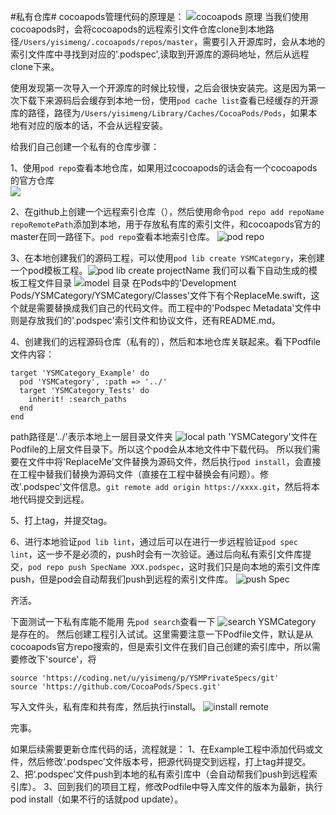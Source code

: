 #私有仓库#
cocoapods管理代码的原理是：
![cocoapods 原理](https://cl.ly/0Q1k2D083I1O/download/719C8CC4-41F9-4268-9A7C-D8EB6EC1BC6A.png)
当我们使用cocoapods时，会将cocoapods的远程索引文件仓库clone到本地路径```/Users/yisimeng/.cocoapods/repos/master```，需要引入开源库时，会从本地的索引文件库中寻找到对应的'.podspec',读取到开源库的源码地址，然后从远程clone下来。   
	
使用发现第一次导入一个开源库的时候比较慢，之后会很快安装完。这是因为第一次下载下来源码后会缓存到本地一份，使用```pod cache list```查看已经缓存的开源库的路径，路径为```/Users/yisimeng/Library/Caches/CocoaPods/Pods```，如果本地有对应的版本的话，不会从远程安装。

给我们自己创建一个私有的仓库步骤：
	
1、使用```pod repo```查看本地仓库，如果用过cocoapods的话会有一个cocoapods的官方仓库   
![](https://cl.ly/1N0A421V0Y2m/download/5A723073-B419-414B-9A8A-B29B4058176E.png)   

2、在github上创建一个远程索引仓库（），然后使用命令```pod repo add repoName repoRemotePath```添加到本地，用于存放私有库的索引文件，和cocoapods官方的master在同一路径下。```pod repo```查看本地索引仓库。
![pod repo](https://cl.ly/2u1i0a2Z190K/download/79B39DAE-DF33-424F-91EC-EA5D276EADD8.png)

3、在本地创建我们的源码工程，可以使用```pod lib create YSMCategory```，来创建一个pod模板工程。![pod lib create projectName](https://cl.ly/2N112I3g2Z0w/download/29670AC1-A83D-4A98-B93E-232E5892D14E.png)
我们可以看下自动生成的模板工程文件目录
![model 目录](https://cl.ly/072N0B2T3X2s/download/7A1D73FC-DC4A-4F5C-B3F8-7E72EFE33C20.png)
在Pods中的'Development Pods/YSMCategory/YSMCategory/Classes'文件下有个ReplaceMe.swift，这个就是需要替换成我们自己的代码文件。而工程中的'Podspec Metadata'文件中则是存放我们的'.podspec'索引文件和协议文件，还有README.md。  
 
4、创建我们的远程源码仓库（私有的），然后和本地仓库关联起来。看下Podfile文件内容：   

``` use_frameworks!   
target 'YSMCategory_Example' do   
  pod 'YSMCategory', :path => '../'   
  target 'YSMCategory_Tests' do   
    inherit! :search_paths   
  end   
end
```

path路径是'../'表示本地上一层目录文件夹
![local path](https://cl.ly/0V2s3y2o4410/download/7ECC2AF9-51CC-44EC-BB5B-F61B10EF8CC1.png)
'YSMCategory'文件在Podfile的上层文件目录下。所以这个pod会从本地文件中下载代码。
所以我们需要在文件中将'ReplaceMe'文件替换为源码文件，然后执行```pod install```，会直接在工程中替我们替换为源码文件（直接在工程中替换会有问题）。修改'.podspec'文件信息。```git remote add origin https://xxxx.git```，然后将本地代码提交到远程。   

5、打上tag，并提交tag。

6、进行本地验证```pod lib lint```，通过后可以在进行一步远程验证```pod spec lint```，这一步不是必须的，push时会有一次验证。通过后向私有索引文件库提交，```pod repo push SpecName XXX.podspec```，这时我们只是向本地的索引文件库push，但是pod会自动帮我们push到远程的索引文件库。
![push Spec](https://cl.ly/2t352e0j1n2F/download/7D30DF1B-2FD2-4B3A-8FF3-5D76971999AD.png)   

齐活。

下面测试一下私有库能不能用
先```pod search```查看一下
![search YSMCategory](https://cl.ly/0x3R1N1r2B2c/download/3412A63E-4050-40C5-A9A3-D401864F23A0.png)
是存在的。
然后创建工程引入试试。这里需要注意一下Podfile文件，默认是从cocoapods官方repo搜索的，但是索引文件在我们自己创建的索引库中，所以需要修改下'source'，将   

``` 
source 'https://coding.net/u/yisimeng/p/YSMPrivateSpecs/git'
source 'https://github.com/CocoaPods/Specs.git'
```   
写入文件头，私有库和共有库，然后执行install。
![install remote](https://cl.ly/3K2E3r0V2z1B/download/442F4971-0DA6-4E48-A4CE-DF0D68713EF2.png)

完事。

如果后续需要更新仓库代码的话，流程就是：
1、在Example工程中添加代码或文件，然后修改‘.podspec’文件版本号，把源代码提交到远程，打上tag并提交。
2、把‘.podspec’文件push到本地的私有索引库中（会自动帮我们push到远程索引库）。
3、回到我们的项目工程，修改Podfile中导入库文件的版本为最新，执行pod install（如果不行的话就pod update）。